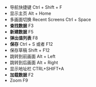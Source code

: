 * 导航快捷键
  Ctrl + Shift + F
* 显示主页
  Alt + Home
* 多画面切换 Recent Screens
  Ctrl + Space
* **查找数据**
  F3
* **新建数据**
  F5
* **弹出值列表**
  F8
* **保存**
  Ctrl + S 或者 F12
* 保存草稿
  Shift + F12
* 跳转到前画面
  Alt + Left
* 跳转到后画面
  Alt + Right
* 显示地址栏
  CTRL+SHIFT+A
* **加载数据**
  F2
* Zoom
  F9
